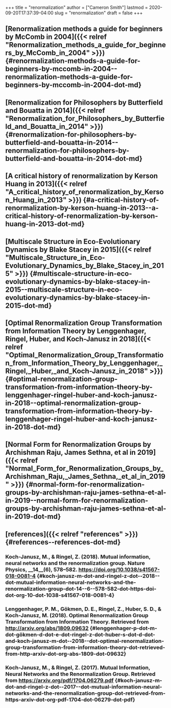 +++
title = "renormalization"
author = ["Cameron Smith"]
lastmod = 2020-09-20T17:37:39-04:00
slug = "renormalization"
draft = false
+++

## [Renormalization methods a guide for beginners by McComb in 2004]({{< relref "Renormalization_methods_a_guide_for_beginners_by_McComb_in_2004" >}}) {#renormalization-methods-a-guide-for-beginners-by-mccomb-in-2004--renormalization-methods-a-guide-for-beginners-by-mccomb-in-2004-dot-md}


## [Renormalization for Philosophers by Butterfield and Bouatta in 2014]({{< relref "Renormalization_for_Philosophers_by_Butterfield_and_Bouatta_in_2014" >}}) {#renormalization-for-philosophers-by-butterfield-and-bouatta-in-2014--renormalization-for-philosophers-by-butterfield-and-bouatta-in-2014-dot-md}


## [A critical history of renormalization by Kerson Huang in 2013]({{< relref "A_critical_history_of_renormalization_by_Kerson_Huang_in_2013" >}}) {#a-critical-history-of-renormalization-by-kerson-huang-in-2013--a-critical-history-of-renormalization-by-kerson-huang-in-2013-dot-md}


## [Multiscale Structure in Eco-Evolutionary Dynamics by Blake Stacey in 2015]({{< relref "Multiscale_Structure_in_Eco-Evolutionary_Dynamics_by_Blake_Stacey_in_2015" >}}) {#multiscale-structure-in-eco-evolutionary-dynamics-by-blake-stacey-in-2015--multiscale-structure-in-eco-evolutionary-dynamics-by-blake-stacey-in-2015-dot-md}


## [Optimal Renormalization Group Transformation from Information Theory by Lenggenhager, Ringel, Huber, and Koch-Janusz in 2018]({{< relref "Optimal_Renormalization_Group_Transformation_from_Information_Theory_by_Lenggenhager,_Ringel,_Huber,_and_Koch-Janusz_in_2018" >}}) {#optimal-renormalization-group-transformation-from-information-theory-by-lenggenhager-ringel-huber-and-koch-janusz-in-2018--optimal-renormalization-group-transformation-from-information-theory-by-lenggenhager-ringel-huber-and-koch-janusz-in-2018-dot-md}


## [Normal Form for Renormalization Groups by Archishman Raju, James Sethna, et al in 2019]({{< relref "Normal_Form_for_Renormalization_Groups_by_Archishman_Raju,_James_Sethna,_et_al_in_2019" >}}) {#normal-form-for-renormalization-groups-by-archishman-raju-james-sethna-et-al-in-2019--normal-form-for-renormalization-groups-by-archishman-raju-james-sethna-et-al-in-2019-dot-md}


## [references]({{< relref "references" >}}) {#references--references-dot-md}


### Koch-Janusz, M., & Ringel, Z. (2018). Mutual information, neural networks and the renormalization group. <span class="underline"><span class="underline">Nature Physics</span></span>, \_\_14\_\_(6), 578–582. <https://doi.org/10.1038/s41567-018-0081-4> {#koch-janusz-m-dot-and-ringel-z-dot--2018--dot-mutual-information-neural-networks-and-the-renormalization-group-dot-14--6--578-582-dot-https-doi-dot-org-10-dot-1038-s41567-018-0081-4}


### Lenggenhager, P. M., Gökmen, D. E., Ringel, Z., Huber, S. D., & Koch-Janusz, M. (2018). Optimal Renormalization Group Transformation from Information Theory. Retrieved from <http://arxiv.org/abs/1809.09632> {#lenggenhager-p-dot-m-dot-gökmen-d-dot-e-dot-ringel-z-dot-huber-s-dot-d-dot-and-koch-janusz-m-dot--2018--dot-optimal-renormalization-group-transformation-from-information-theory-dot-retrieved-from-http-arxiv-dot-org-abs-1809-dot-09632}


### Koch-Janusz, M., & Ringel, Z. (2017). Mutual Information, Neural Networks and the Renormalization Group. Retrieved from <https://arxiv.org/pdf/1704.06279.pdf> {#koch-janusz-m-dot-and-ringel-z-dot--2017--dot-mutual-information-neural-networks-and-the-renormalization-group-dot-retrieved-from-https-arxiv-dot-org-pdf-1704-dot-06279-dot-pdf}
